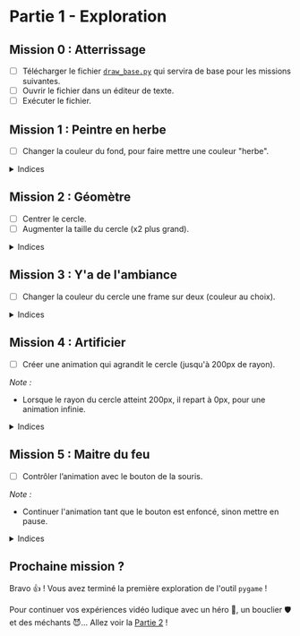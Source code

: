 # Partie 1 - Exploration

## Mission 0 : Atterrissage
- [ ] Télécharger le fichier [`draw_base.py`](draw_base.py) qui servira de base pour les missions suivantes.
- [ ] Ouvrir le fichier dans un éditeur de texte.
- [ ] Exécuter le fichier.

## Mission 1 : Peintre en herbe
- [ ] Changer la couleur du fond, pour faire mettre une couleur "herbe".

<details>
<summary>Indices</summary>

Pour remplir une surface d'une couleur, on utilise sa méthode `fill()`.  
Elle prend en paramètre un tuple de 3 valeurs numériques (R, G, B), pour **(Red, Green, Blue)**, correspondant aux composantes de la couleur souhaitée.

Exemples:
- `(0, 0, 0)` correspond au noir. 
- `(255, 255, 255)` au blanc. 
- `(255, 0, 0)` au rouge.
- `(128, 0, 128)` au violet.
</details>

## Mission 2 : Géomètre
- [ ] Centrer le cercle.
- [ ] Augmenter la taille du cercle (x2 plus grand).

<details>
<summary>Indices</summary>

`draw.circle` a 2 paramètres qui nous intéressent :
- `center`: permet de définir la position du centre du cercle. Il correspond un tuple (x, y) définissant ses coordonnées.
- `radius`: permet de définir le rayon du cercle en pixel.
</details>

## Mission 3 : Y'a de l'ambiance
- [ ] Changer la couleur du cercle une frame sur deux (couleur au choix).

<details>
<summary>Indices</summary>

- Une frame sur deux, c'est une itération de la boucle principale sur deux.
- Vous pouvez créer un variable qui vous aidera pour la condition du choix de la couleur.
</details>


## Mission 4 : Artificier
- [ ] Créer une animation qui agrandit le cercle (jusqu'à 200px de rayon).

_Note :_
- Lorsque le rayon du cercle atteint 200px, il repart à 0px, pour une animation infinie.
<details>
<summary>Indices</summary>

- Faire une animation, c'est augmenter un tout petit peu la taille du cercle à chaque itération de la boucle principale.
- Pensez à mettre également dans la boucle la ligne de code qui met à jour l'affichage écran (`display.flip()`).
- Vérifier à chaque itération que le cercle n'a pas atteint sa taille maximale.
</details>

## Mission 5 : Maitre du feu
- [ ] Contrôler l’animation avec le bouton de la souris.

_Note :_
- Continuer l'animation tant que le bouton est enfoncé, sinon mettre en pause. 

<details>
<summary>Indices</summary>

- `MOUSEBUTTONDOWN` est l'événement produit lorsque le bouton de la souris est enfoncé.
- `MOUSEBUTTONUP` est l'événement produit lorsque le bouton de la souris est relâché.
- Pensez à mettre dans la boucle la ligne de code qui remplit l'arrière-plan (`screen.fill(...)`).
</details>

## Prochaine mission ? 
Bravo 👍 ! Vous avez terminé la première exploration de l'outil `pygame` !

Pour continuer vos expériences vidéo ludique avec un héro 🦸‍, un bouclier 🛡 et des méchants 😈... Allez voir la [Partie 2](part2_instructions.md) !